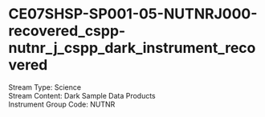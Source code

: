 # CE07SHSP-SP001-05-NUTNRJ000-recovered_cspp-nutnr_j_cspp_dark_instrument_recovered

Stream Type: Science<br>
Stream Content: Dark Sample Data Products<br>
Instrument Group Code: NUTNR<br>
